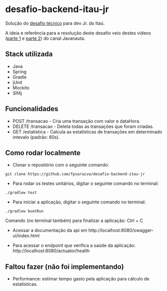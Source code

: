 # desafio-backend-itau-jr

Solução do [desafio técnico](https://github.com/rafaellins-itau/desafio-itau-vaga-99-junior) para dev Jr. do Itaú. 

A ideia e referência para a resolução deste desafio veio destes vídeos ([parte 1](https://www.youtube.com/watch?v=9xrx1pxZEGU) 
e [parte 2](https://www.youtube.com/watch?v=jEUdgT-qpKo)) do canal Javanauta.

## Stack utilizada

* Java  
* Spring
* Gradle  
* jUnit
* Mockito  
* Slf4j

## Funcionalidades

* POST /transacao - Cria uma transação com valor e dataHora.
* DELETE /transacao - Deleta todas as transações que foram criadas.
* GET /estatistica - Calcula as estatísticas de transações em determinado intevalo (padrão: 60s). 

## Como rodar localmente

* Clonar o repositório com o seguinte comando:
```
git clone https://github.com/fpsaraiva/desafio-backend-itau-jr
```

* Para rodar os testes unitários, digitar o seguinte comando no terminal:
```
./gradlew test
```

* Para iniciar a aplicação, digitar o seguinte comando no terminal:
```
./gradlew bootRun
```
Comando (no terminal também) para finalizar a aplicação: Ctrl + C

* Acessar a documentação da api em http://localhost:8080/swagger-ui/index.html

* Para acessar o endpoint que verifica a saúde da aplicação: http://localhost:8080/actuator/health

## Faltou fazer (não foi implementando)

* Performance: estimar tempo gasto pela aplicação para cálculo de estatísticas.
